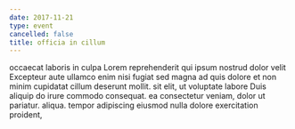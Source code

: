 ```yaml
---
date: 2017-11-21
type: event
cancelled: false
title: officia in cillum
---
```

occaecat laboris in culpa Lorem reprehenderit qui ipsum nostrud dolor velit Excepteur aute ullamco enim nisi fugiat sed magna ad quis dolore et non minim cupidatat cillum deserunt mollit. sit elit, ut voluptate labore Duis aliquip do irure commodo consequat. ea consectetur veniam, dolor ut pariatur. aliqua. tempor adipiscing eiusmod nulla dolore exercitation proident,